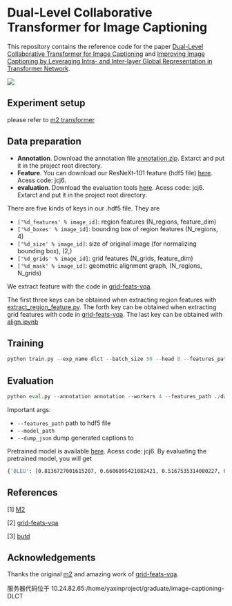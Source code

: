 # Dual-Level Collaborative Transformer for Image Captioning
This repository contains the reference code for the paper [Dual-Level Collaborative Transformer for Image Captioning](https://arxiv.org/pdf/2101.06462.pdf) and [Improving Image Captioning by Leveraging Intra- and Inter-layer Global Representation in Transformer Network](https://arxiv.org/pdf/2012.07061.pdf).

![](https://raw.githubusercontent.com/luo3300612/image-captioning-DLCT/master/images/arch.png)

## Experiment setup
please refer to [m2 transformer](https://github.com/aimagelab/meshed-memory-transformer)

## Data preparation
* **Annotation**. Download the annotation file [annotation.zip](https://drive.google.com/file/d/1i8mqKFKhqvBr8kEp3DbIh9-9UNAfKGmE/view?usp=sharing). Extarct and put it in the project root directory.
* **Feature**. You can download our ResNeXt-101 feature (hdf5 file) [here](https://pan.baidu.com/s/1xVZO7t8k4H_l3aEyuA-KXQ). Acess code: jcj6.
* **evaluation**. Download the evaluation tools [here](https://pan.baidu.com/s/1xVZO7t8k4H_l3aEyuA-KXQ). Acess code: jcj6. Extarct and put it in the project root directory.

There are five kinds of keys in our .hdf5 file. They are
* `['%d_features' % image_id]`: region features (N_regions, feature_dim)
* `['%d_boxes' % image_id]`: bounding box of region features (N_regions, 4)
* `['%d_size' % image_id]`: size of original image (for normalizing bounding box), (2,)
* `['%d_grids' % image_id]`: grid features (N_grids, feature_dim)
* `['%d_mask' % image_id]`: geometric alignment graph, (N_regions, N_grids)

We extract feature with the code in [grid-feats-vqa](https://github.com/facebookresearch/grid-feats-vqa).

The first three keys can be obtained when extracting region features with [extract_region_feature.py](./others/extract_region_feature.py).
The forth key can be obtained when extracting grid features with code in [grid-feats-vqa](https://github.com/facebookresearch/grid-feats-vqa).
The last key can be obtained with [align.ipynb](./align/align.ipynb)

## Training
```python
python train.py --exp_name dlct --batch_size 50 --head 8 --features_path ./data/coco_all_align.hdf5 --annotation annotation --workers 8 --rl_batch_size 100 --image_field ImageAllFieldWithMask --model DLCT --rl_at 17 --seed 118
```
## Evaluation
```python
python eval.py --annotation annotation --workers 4 --features_path ./data/coco_all_align.hdf5 --model_path path_of_model_to_eval --model DLCT --image_field ImageAllFieldWithMask --grid_embed --box_embed --dump_json gen_res.json --beam_size 5
```
Important args:
* `--features_path` path to hdf5 file
* `--model_path`
* `--dump_json` dump generated captions to

Pretrained model is available [here](https://pan.baidu.com/s/1xVZO7t8k4H_l3aEyuA-KXQ). Acess code: jcj6.
By evaluating the pretrained model, you will get
```bash
{'BLEU': [0.8136727001615207, 0.6606095421082421, 0.5167535314080227, 0.39790755018790197], 'METEOR': 0.29522868252436046, 'ROUGE': 0.5914367650104326, 'CIDEr': 1.3382047139781112, 'SPICE': 0.22953477359195887}
```
## References
[1] [M2](https://github.com/aimagelab/meshed-memory-transformer)

[2] [grid-feats-vqa](https://github.com/facebookresearch/grid-feats-vqa)

[3] [butd](https://openaccess.thecvf.com/content_cvpr_2018/CameraReady/1163.pdf)
## Acknowledgements
Thanks the original [m2](https://github.com/aimagelab/meshed-memory-transformer) and amazing work of [grid-feats-vqa](https://github.com/facebookresearch/grid-feats-vqa). 

服务器代码位于 10.24.82.65:/home/yaxinproject/graduate/image-captioning-DLCT
